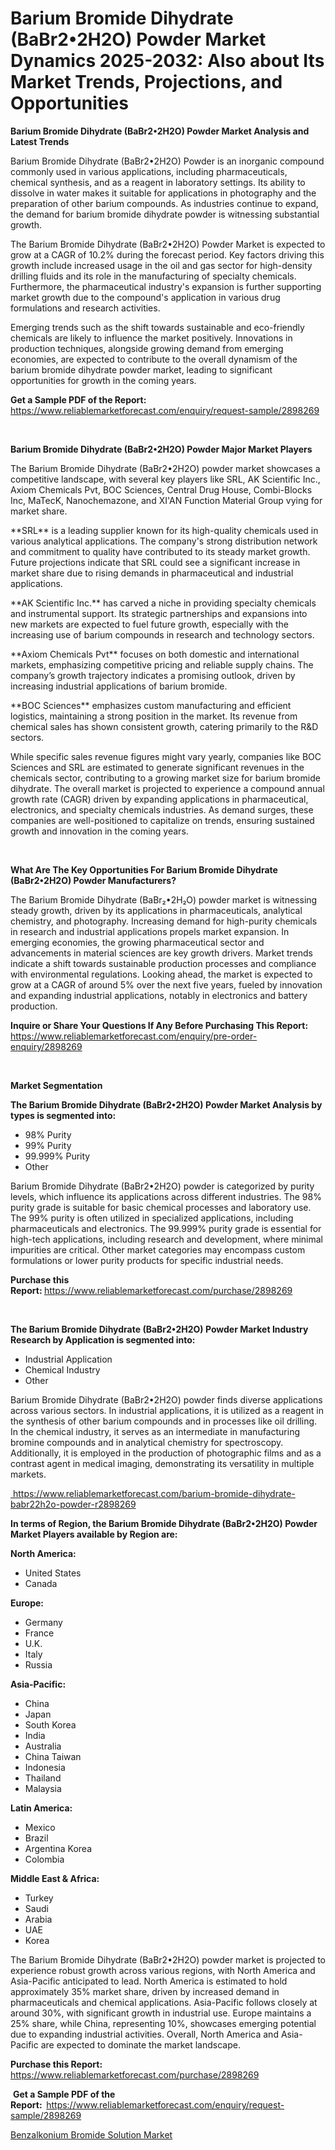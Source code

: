 <p><h1>Barium Bromide Dihydrate (BaBr2•2H2O) Powder Market Dynamics 2025-2032: Also about Its Market Trends, Projections, and Opportunities</h1></p><p><strong>Barium Bromide Dihydrate (BaBr2•2H2O) Powder Market Analysis and Latest Trends</strong></p>
<p><p>Barium Bromide Dihydrate (BaBr2•2H2O) Powder is an inorganic compound commonly used in various applications, including pharmaceuticals, chemical synthesis, and as a reagent in laboratory settings. Its ability to dissolve in water makes it suitable for applications in photography and the preparation of other barium compounds. As industries continue to expand, the demand for barium bromide dihydrate powder is witnessing substantial growth.</p><p>The Barium Bromide Dihydrate (BaBr2•2H2O) Powder Market is expected to grow at a CAGR of 10.2% during the forecast period. Key factors driving this growth include increased usage in the oil and gas sector for high-density drilling fluids and its role in the manufacturing of specialty chemicals. Furthermore, the pharmaceutical industry's expansion is further supporting market growth due to the compound's application in various drug formulations and research activities.</p><p>Emerging trends such as the shift towards sustainable and eco-friendly chemicals are likely to influence the market positively. Innovations in production techniques, alongside growing demand from emerging economies, are expected to contribute to the overall dynamism of the barium bromide dihydrate powder market, leading to significant opportunities for growth in the coming years.</p></p>
<p><strong>Get a Sample PDF of the Report:&nbsp;</strong> <a href="https://www.reliablemarketforecast.com/enquiry/request-sample/2898269?utm_campaign=3126&utm_medium=2&utm_source=Github&utm_content=ia&utm_term=15032025&utm_id=barium-bromide-dihydrate-babr22h2o-powder">https://www.reliablemarketforecast.com/enquiry/request-sample/2898269</a></p>
<p>&nbsp;</p>
<p><strong>Barium Bromide Dihydrate (BaBr2•2H2O) Powder Major Market Players</strong></p>
<p><p>The Barium Bromide Dihydrate (BaBr2•2H2O) powder market showcases a competitive landscape, with several key players like SRL, AK Scientific Inc., Axiom Chemicals Pvt, BOC Sciences, Central Drug House, Combi-Blocks Inc, MaTecK, Nanochemazone, and XI'AN Function Material Group vying for market share. </p><p>**SRL** is a leading supplier known for its high-quality chemicals used in various analytical applications. The company's strong distribution network and commitment to quality have contributed to its steady market growth. Future projections indicate that SRL could see a significant increase in market share due to rising demands in pharmaceutical and industrial applications.</p><p>**AK Scientific Inc.** has carved a niche in providing specialty chemicals and instrumental support. Its strategic partnerships and expansions into new markets are expected to fuel future growth, especially with the increasing use of barium compounds in research and technology sectors.</p><p>**Axiom Chemicals Pvt** focuses on both domestic and international markets, emphasizing competitive pricing and reliable supply chains. The company’s growth trajectory indicates a promising outlook, driven by increasing industrial applications of barium bromide.</p><p>**BOC Sciences** emphasizes custom manufacturing and efficient logistics, maintaining a strong position in the market. Its revenue from chemical sales has shown consistent growth, catering primarily to the R&D sectors.</p><p>While specific sales revenue figures might vary yearly, companies like BOC Sciences and SRL are estimated to generate significant revenues in the chemicals sector, contributing to a growing market size for barium bromide dihydrate. The overall market is projected to experience a compound annual growth rate (CAGR) driven by expanding applications in pharmaceutical, electronics, and specialty chemicals industries. As demand surges, these companies are well-positioned to capitalize on trends, ensuring sustained growth and innovation in the coming years.</p></p>
<p>&nbsp;</p>
<p><strong>What Are The Key Opportunities For Barium Bromide Dihydrate (BaBr2•2H2O) Powder Manufacturers?</strong></p>
<p><p>The Barium Bromide Dihydrate (BaBr₂•2H₂O) powder market is witnessing steady growth, driven by its applications in pharmaceuticals, analytical chemistry, and photography. Increasing demand for high-purity chemicals in research and industrial applications propels market expansion. In emerging economies, the growing pharmaceutical sector and advancements in material sciences are key growth drivers. Market trends indicate a shift towards sustainable production processes and compliance with environmental regulations. Looking ahead, the market is expected to grow at a CAGR of around 5% over the next five years, fueled by innovation and expanding industrial applications, notably in electronics and battery production.</p></p>
<p><strong>Inquire or Share Your Questions If Any Before Purchasing This Report:</strong> <a href="https://www.reliablemarketforecast.com/enquiry/pre-order-enquiry/2898269?utm_campaign=3126&utm_medium=2&utm_source=Github&utm_content=ia&utm_term=15032025&utm_id=barium-bromide-dihydrate-babr22h2o-powder">https://www.reliablemarketforecast.com/enquiry/pre-order-enquiry/2898269</a></p>
<p>&nbsp;</p>
<p><strong>Market Segmentation</strong></p>
<p><strong>The Barium Bromide Dihydrate (BaBr2•2H2O) Powder Market Analysis by types is segmented into:</strong></p>
<p><ul><li>98% Purity</li><li>99% Purity</li><li>99.999% Purity</li><li>Other</li></ul></p>
<p><p>Barium Bromide Dihydrate (BaBr2•2H2O) powder is categorized by purity levels, which influence its applications across different industries. The 98% purity grade is suitable for basic chemical processes and laboratory use. The 99% purity is often utilized in specialized applications, including pharmaceuticals and electronics. The 99.999% purity grade is essential for high-tech applications, including research and development, where minimal impurities are critical. Other market categories may encompass custom formulations or lower purity products for specific industrial needs.</p></p>
<p><strong>Purchase this Report:&nbsp;</strong><a href="https://www.reliablemarketforecast.com/purchase/2898269?utm_campaign=3126&utm_medium=2&utm_source=Github&utm_content=ia&utm_term=15032025&utm_id=barium-bromide-dihydrate-babr22h2o-powder">https://www.reliablemarketforecast.com/purchase/2898269</a></p>
<p>&nbsp;</p>
<p><strong>The Barium Bromide Dihydrate (BaBr2•2H2O) Powder Market Industry Research by Application is segmented into:</strong></p>
<p><ul><li>Industrial Application</li><li>Chemical Industry</li><li>Other</li></ul></p>
<p><p>Barium Bromide Dihydrate (BaBr2•2H2O) powder finds diverse applications across various sectors. In industrial applications, it is utilized as a reagent in the synthesis of other barium compounds and in processes like oil drilling. In the chemical industry, it serves as an intermediate in manufacturing bromine compounds and in analytical chemistry for spectroscopy. Additionally, it is employed in the production of photographic films and as a contrast agent in medical imaging, demonstrating its versatility in multiple markets.</p></p>
<p><a href="https://www.reliablemarketforecast.com/barium-bromide-dihydrate-babr22h2o-powder-r2898269?utm_campaign=3126&utm_medium=2&utm_source=Github&utm_content=ia&utm_term=15032025&utm_id=barium-bromide-dihydrate-babr22h2o-powder">&nbsp;https://www.reliablemarketforecast.com/barium-bromide-dihydrate-babr22h2o-powder-r2898269</a></p>
<p><strong>In terms of Region, the Barium Bromide Dihydrate (BaBr2•2H2O) Powder Market Players available by Region are:</strong></p>
<p>
    <p> <strong> North America: </strong>
        <ul>
            <li>United States</li>
            <li>Canada</li>
        </ul>
        </p> 
    <p> <strong> Europe: </strong>
        <ul>
            <li>Germany</li>
            <li>France</li>
            <li>U.K.</li>
            <li>Italy</li>
            <li>Russia</li>
        </ul>
        </p> 
    <p> <strong> Asia-Pacific: </strong>
        <ul>
            <li>China</li>
            <li>Japan</li>
            <li>South Korea</li>
            <li>India</li>
            <li>Australia</li>
            <li>China Taiwan</li>
            <li>Indonesia</li>
            <li>Thailand</li>
            <li>Malaysia</li>
        </ul>
        </p> 
    <p> <strong> Latin America: </strong>
        <ul>
            <li>Mexico</li>
            <li>Brazil</li>
            <li>Argentina Korea</li>
            <li>Colombia</li>
        </ul>
        </p> 
    <p> <strong> Middle East & Africa: </strong>
        <ul>
            <li>Turkey</li>
            <li>Saudi</li>
            <li>Arabia</li>
            <li>UAE</li>
            <li>Korea</li>
        </ul>
    </p>
    </p>
<p><p>The Barium Bromide Dihydrate (BaBr2•2H2O) powder market is projected to experience robust growth across various regions, with North America and Asia-Pacific anticipated to lead. North America is estimated to hold approximately 35% market share, driven by increased demand in pharmaceuticals and chemical applications. Asia-Pacific follows closely at around 30%, with significant growth in industrial use. Europe maintains a 25% share, while China, representing 10%, showcases emerging potential due to expanding industrial activities. Overall, North America and Asia-Pacific are expected to dominate the market landscape.</p></p>
<p><strong>Purchase this Report: </strong><a href="https://www.reliablemarketforecast.com/purchase/2898269?utm_campaign=3126&utm_medium=2&utm_source=Github&utm_content=ia&utm_term=15032025&utm_id=barium-bromide-dihydrate-babr22h2o-powder">https://www.reliablemarketforecast.com/purchase/2898269</a></p>
<p>&nbsp;<strong>Get a Sample PDF of the Report:&nbsp;&nbsp;</strong><a href="https://www.reliablemarketforecast.com/enquiry/request-sample/2898269?utm_campaign=3126&utm_medium=2&utm_source=Github&utm_content=ia&utm_term=15032025&utm_id=barium-bromide-dihydrate-babr22h2o-powder">https://www.reliablemarketforecast.com/enquiry/request-sample/2898269</a></p>
<p><strong></strong></p>
<p><p><a href="https://github.com/kaddahblejc/Market-Research-Report-List-1/blob/main/benzalkonium-bromide-solution-market.md?utm_campaign=3126&utm_medium=2&utm_source=Github&utm_content=ia&utm_term=15032025&utm_id=barium-bromide-dihydrate-babr22h2o-powder">Benzalkonium Bromide Solution Market</a></p></p>